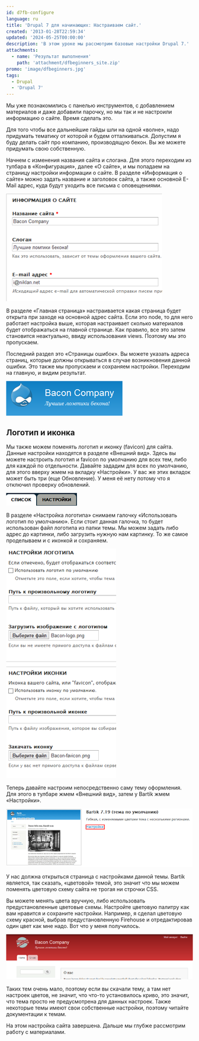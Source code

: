 ```yaml
---
id: d7fb-configure
language: ru
title: 'Drupal 7 для начинающих: Настраиваем сайт.'
created: '2013-01-28T22:59:34'
updated: '2024-05-25T00:00:00'
description: 'В этом уроке мы рассмотрим базовые настройки Drupal 7.'
attachments:
  - name: 'Результат выполнения'
    path: 'attachment/dfbeginners_site.zip'
promo: 'image/dfbeginners.jpg'
tags:
  - Drupal
  - 'Drupal 7'
---
```


Мы уже познакомились с панелью инструментов, с добавлением материалов и даже
добавили парочку, но мы так и не настроили информацию о сайте. Время сделать
это.

Для того чтобы все дальнейшие гайды шли на одной «волне», надо придумать
тематику от которой и будем отталкиваться. Допустим я буду делать сайт про
компанию, производящую бекон. Вы же можете придумать свою собственную.

Начнем с изменения названия сайта и слогана. Для этого переходим из тулбара в
«Конфигурация», далее «О сайте», и мы попадаем на страницу настройки информации
о сайте. В разделе «Информация о сайте» можно задать название и заголовок сайта,
а также основной E-Mail адрес, куда будут уходить все письма с оповещениями.

![Информация о сайте](image/site1.png)

В разделе «Главная страница» настраивается какая страница будет открыта при
заходе на основной адрес сайта. Если это node, то для него работает настройка
выше, которая настраивает сколько материалов будет отображаться на главной
странице. Как правило, все это затем становится неактуально, ввиду использования
views. Поэтому мы это пропускаем.

Последний раздел это «Страницы ошибок». Вы можете указать адреса страниц,
которые должны открываться в случае возникновения данной ошибки. Это также мы
пропускаем и сохраняем настройки. Переходим на главную, и видим результат.

![Логотип, название сайта и слоган.](image/site2.png)

## Логотип и иконка

Мы также можем поменять логотип и иконку (favicon) для сайта. Данные настройки
находятся в разделе «Внешний вид». Здесь вы можете настроить логотип и favicon
по умолчанию для всех тем, либо для каждой по отдельности. Давайте зададим для
всех по умолчанию, для этого вверху жмем на вкладку «Настройки». У вас же этих
вкладок может быть три (еще Обновление). У меня её нету потому что я отключил
проверку обновлений.

![Вкладка настроек](image/site3.png)

В разделе «Настройка логотипа» снимаем галочку «Использовать логотип по
умолчанию». Если стоит данная галочка, то будет использован файл логотипа из
папки темы. Мы можем задать либо адрес до картинки, либо загрузить нужную нам
картинку. То же самое проделываем и с иконкой и сохраняем.

![Настройки логотипа и иконки.](image/site4.png)

Теперь давайте настроим непосредственно саму тему оформления. Для этого в
тулбаре жмем «Внешний вид», затем у Bartik жмем «Настройки».

![Настройки темы.](image/site5.png)

У нас должна открыться страница с настройками данной темы. Bartik является, так
сказать, «цветовой» темой, это значит что мы можем поменять цветовую схему сайта
не трогая ни строчки CSS.

Вы можете менять цвета вручную, либо использовать предустановленные цветовые
схемы. Настройте цветовую палитру как вам нравится и сохраните настройки.
Например, я сделал цветовую схему красной, выбрав предустановленную Firehouse и
отредактировав один цвет как мне надо. Вот что у меня получилось.

![Результат выполнения.](image/site6.png)

Таких тем очень мало, поэтому если вы скачали тему, а там нет настроек цветов,
не значит, что что-то установилось криво, это значит, что тема просто не
предусмотрена для данных настроек. Также некоторые темы имеют свои собственные
настройки, поэтому читайте документации к темам.

На этом настройка сайта завершена. Дальше мы глубже рассмотрим работу с
материалами.

